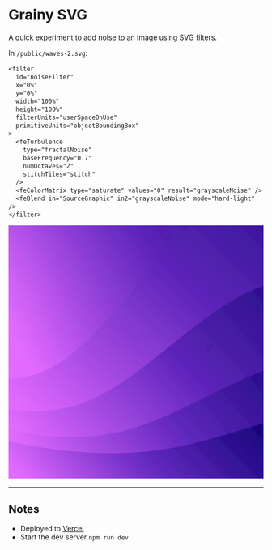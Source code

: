 # Grainy SVG

A quick experiment to add noise to an image using SVG filters.

In `/public/waves-2.svg`:

```
<filter
  id="noiseFilter"
  x="0%"
  y="0%"
  width="100%"
  height="100%"
  filterUnits="userSpaceOnUse"
  primitiveUnits="objectBoundingBox"
>
  <feTurbulence
    type="fractalNoise"
    baseFrequency="0.7"
    numOctaves="2"
    stitchTiles="stitch"
  />
  <feColorMatrix type="saturate" values="0" result="grayscaleNoise" />
  <feBlend in="SourceGraphic" in2="grayscaleNoise" mode="hard-light" />
</filter>
```
![](./public/waves-2.svg)

---

## Notes

- Deployed to [Vercel](vercel.com)
- Start the dev server `npm run dev`
